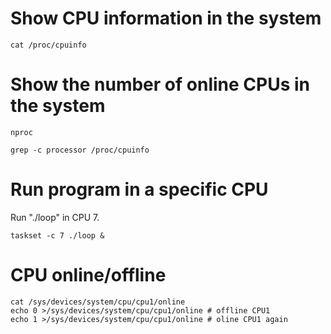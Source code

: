 # Show CPU information in the system

```console
cat /proc/cpuinfo
```
# Show the number of online CPUs in the system

```console
nproc
```

```console
grep -c processor /proc/cpuinfo
```

# Run program in a specific CPU

Run "./loop" in CPU 7.

```console
taskset -c 7 ./loop &
```

# CPU online/offline

```console
cat /sys/devices/system/cpu/cpu1/online
echo 0 >/sys/devices/system/cpu/cpu1/online # offline CPU1
echo 1 >/sys/devices/system/cpu/cpu1/online # oline CPU1 again
```
